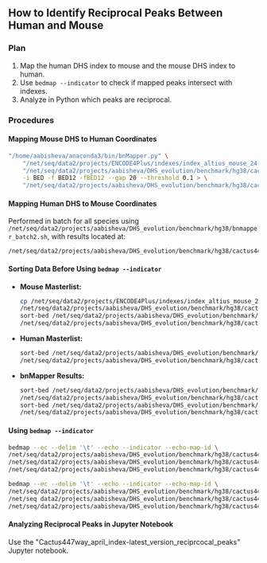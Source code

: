 ## How to Identify Reciprocal Peaks Between Human and Mouse

### Plan
1. Map the human DHS index to mouse and the mouse DHS index to human.
2. Use `bedmap --indicator` to check if mapped peaks intersect with indexes.
3. Analyze in Python which peaks are reciprocal.

### Procedures

#### Mapping Mouse DHS to Human Coordinates
```bash
"/home/aabisheva/anaconda3/bin/bnMapper.py" \
    "/net/seq/data2/projects/ENCODE4Plus/indexes/index_altius_mouse_24-04-17/output/masterlist.only_autosomes.filtered.bed" \
    "/net/seq/data2/projects/aabisheva/DHS_evolution/benchmark/hg38/cactus447way_chain/Homo_sapiens-to-Mus_musculus.chain2" \
    -i BED -f BED12 -fBED12 --gap 20 --threshold 0.1 > \
    "/net/seq/data2/projects/aabisheva/DHS_evolution/benchmark/hg38/cactus447way_reciprocal_mapping/human_to_mouse_nasi_index_april.txt"
```

#### Mapping Human DHS to Mouse Coordinates
Performed in batch for all species using `/net/seq/data2/projects/aabisheva/DHS_evolution/benchmark/hg38/bnmapper_batch2.sh`, with results located at:
```plaintext
/net/seq/data2/projects/aabisheva/DHS_evolution/benchmark/hg38/cactus447way_bnmapper_april_index
```

#### Sorting Data Before Using `bedmap --indicator`
- **Mouse Masterlist:**
    ```bash
    cp /net/seq/data2/projects/ENCODE4Plus/indexes/index_altius_mouse_24-04-17/output/masterlist.only_autosomes.filtered.bed \
    /net/seq/data2/projects/aabisheva/DHS_evolution/benchmark/hg38/cactus447way_reciprocal_mapping/mouse.masterlist.only_autosomes.filtered.bed
    sort-bed /net/seq/data2/projects/aabisheva/DHS_evolution/benchmark/hg38/cactus447way_reciprocal_mapping/mouse.masterlist.only_autosomes.filtered.bed > \
    /net/seq/data2/projects/aabisheva/DHS_evolution/benchmark/hg38/cactus447way_reciprocal_mapping/mouse.masterlist.only_autosomes.filtered_sorted.bed
    ```

- **Human Masterlist:**
    ```bash
    sort-bed /net/seq/data2/projects/aabisheva/DHS_evolution/benchmark/hg38/masterlist_DHSs_Altius.filtered.04_25.bed > \
    /net/seq/data2/projects/aabisheva/DHS_evolution/benchmark/hg38/cactus447way_reciprocal_mapping/human_masterlist.only_autosomes.filtered.sorted.bed
    ```

- **bnMapper Results:**
    ```bash
    sort-bed /net/seq/data2/projects/aabisheva/DHS_evolution/benchmark/hg38/cactus447way_reciprocal_mapping/human_to_mouse_nasi_index_april.txt > \
    /net/seq/data2/projects/aabisheva/DHS_evolution/benchmark/hg38/cactus447way_reciprocal_mapping/human_to_mouse_nasi_index_april_sorted.txt
    sort-bed /net/seq/data2/projects/aabisheva/DHS_evolution/benchmark/hg38/cactus447way_bnmapper_april_index/Homo_sapiens-to-Mus_musculus_swapped_mapped.txt > \
    /net/seq/data2/projects/aabisheva/DHS_evolution/benchmark/hg38/cactus447way_reciprocal_mapping/Homo_sapiens-to-Mus_musculus_swapped_mapped_sorted.txt
    ```

#### Using `bedmap --indicator`
```bash
bedmap --ec --delim '\t' --echo --indicator --echo-map-id \
/net/seq/data2/projects/aabisheva/DHS_evolution/benchmark/hg38/cactus447way_reciprocal_mapping/human_to_mouse_nasi_index_april_sorted.txt \
/net/seq/data2/projects/aabisheva/DHS_evolution/benchmark/hg38/cactus447way_reciprocal_mapping/human_masterlist.only_autosomes.filtered.sorted.bed > \
/net/seq/data2/projects/aabisheva/DHS_evolution/benchmark/hg38/cactus447way_reciprocal_mapping/intersection.txt

bedmap --ec --delim '\t' --echo --indicator --echo-map-id \
/net/seq/data2/projects/aabisheva/DHS_evolution/benchmark/hg38/cactus447way_reciprocal_mapping/Homo_sapiens-to-Mus_musculus_swapped_mapped_sorted.txt \
/net/seq data2/projects/aabisheva/DHS_evolution/benchmark/hg38/cactus447way_reciprocal_mapping/mouse.masterlist.only_autosomes.filtered_sorted.bed > \
/net/seq/data2/projects/aabisheva/DHS_evolution/benchmark/hg38/cactus447way_reciprocal_mapping/intersection_2.txt
```

#### Analyzing Reciprocal Peaks in Jupyter Notebook
Use the "Cactus447way_april_index-latest_version_reciprcocal_peaks" Jupyter notebook.
